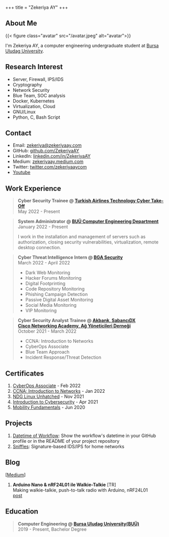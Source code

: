 +++
title = "Zekeriya AY"
+++

## About Me

{{< figure class="avatar" src="/avatar.jpeg" alt="avatar">}}

I'm Zekeriya AY, a computer engineering undergraduate student at [Bursa Uludag University](https://uludag.edu.tr/).


## Research Interest

* Server, Firewall, IPS/IDS
* Cryptography
* Network Security
* Blue Team, SOC analysis
* Docker, Kubernetes
* Virtualization, Cloud
* GNU/Linux
* Python, C, Bash Script


## Contact

* Email: [zekeriya@zekeriyaay.com](mailto:zekeriya@zekeriyaay.com)
* GitHub: [github.com/ZekeriyaAY](https://github.com/ZekeriyaAY)
* LinkedIn: [linkedin.com/in/ZekeriyaAY](https://linkedin.com/in/ZekeriyaAY)
* Medium: [zekeriyaay.medium.com](https://zekeriyaay.medium.com)
* Twitter: [twitter.com/zekeriyaaycom](https://twitter.com/zekeriyaaycom)
* [Youtube](https://youtube.com/channel/UCcg8zjG1kt-6sRfb4ajHWXQ?sub_confirmation=1)<!-- [^1] -->


## Work Experience

> **Cyber Security Trainee @ [Turkish Airlines Technology Cyber Take-Off](https://www.cybertake-off.com/)**\
> May 2022 - Present

> **System Administrator @ [BUÜ Computer Engineering Department](https://www.uludag.edu.tr/bm)**\
> January 2022 - Present
>
> I work in the installation and management of servers such as authorization, closing security vulnerabilities, virtualization, remote desktop connection.

> **Cyber Threat Intelligence Intern @ [BGA Security](https://www.bgasecurity.com/)**\
> March 2022 - April 2022
> - Dark Web Monitoring
> - Hacker Forums Monitoring
> - Digital Footprinting
> - Code Repository Monitoring
> - Phishing Campaign Detection
> - Passive Digital Asset Monitoring
> - Social Media Monitoring
> - VIP Monitoring

> **Cyber Security Analyst Trainee @ [Akbank, SabancıDX<br> Cisco Networking Academy, Ağ Yöneticileri Derneği](https://www.cybertake-off.com/)**\
> October 2021 - March 2022
> - CCNA: Introduction to Networks
> - CyberOps Associate
> - Blue Team Approach
> - Incident Response/Threat Detection

## Certificates
1. [CyberOps Associate](https://www.credly.com/badges/27f2552f-0828-4b38-b530-14c21e0ad79f) - Feb 2022
1. [CCNA: Introduction to Networks](https://credly.com/badges/c37ea143-d98d-4c5b-a9ef-2af2423a4b1d) - Jan 2022
1. [NDG Linux Unhatched](https://github.com/ZekeriyaAY/ZekeriyaAY/blob/main/certificate/ZekeriyaAY_NDGLinuxUnhatched.pdf) - Nov 2021
1. [Introduction to Cybersecurity](https://credly.com/badges/cdc52430-9c06-413e-b8d4-90745da4c678) - Apr 2021
1. [Mobility Fundamentals](https://github.com/ZekeriyaAY/ZekeriyaAY/blob/main/certificate/ZekeriyaAY_MobilityFundamentals.pdf) - Jun 2020


## Projects

1. [Datetime of Workflow](https://github.com/marketplace/actions/datetime-of-workflow): Show the workflow's datetime in your GitHub profile or in the README of your project repository
1. [Sniffles](https://github.com/ZekeriyaAY/sniffles): Signature-based IDS/IPS for home networks


## Blog

\[[Medium](https://zekeriyaay.medium.com)\]

1. **Arduino Nano & nRF24L01 ile Walkie-Talkie** [TR]\
Making walkie-talkie, push-to-talk radio with Arduino, nRF24L01\
[post](https://zekeriyaay.medium.com/arduino-walkie-talkie-10ae6113e58e)


## Education

> **Computer Engineering @ [Bursa Uludag University(BUÜ)](https://uludag.edu.tr/)**\
> 2019 - Present, Bachelor Degree



<!-- [^1]: This is the first footnote. 
[^2]: This is the second footnote. -->
